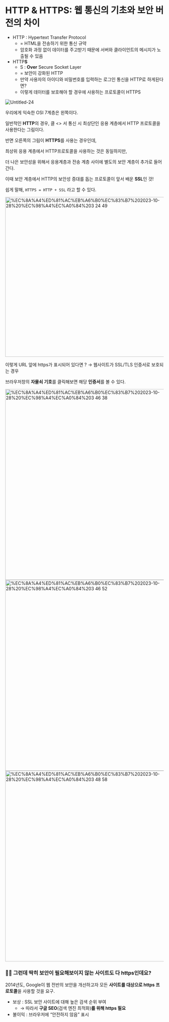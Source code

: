 # HTTP & HTTPS: 웹 통신의 기초와 보안 버전의 차이

- HTTP : Hypertext Transfer Protocol
  - = HTML을 전송하기 위한 통신 규약
  - 암호화 과정 없이 데이터를 주고받기 때문에 서버와 클라이언트의 메시지가 노출될 수 있음
- HTTP**S**
  - S : **Over** Secure Socket Layer
  - = 보안이 강화된 HTTP
  - 만약 사용자의 아이디와 비밀번호를 입력하는 로그인 통신을 HTTP로 하게된다면?
  - 이렇게 데이터를 보호해야 할 경우에 사용하는 프로토콜이 HTTPS

![Untitled-24](https://github.com/do-sopt-cs-study/CS-LydiaCho/assets/81505421/47fe3745-22a0-4c92-9383-10244739749e)

우리에게 익숙한 OSI 7계층은 왼쪽이다.

일반적인 **HTTP**의 경우, 클 <> 서 통신 시 최상단인 응용 계층에서 HTTP 프로토콜을 사용한다는 그림이다.

반면 오른쪽의 그림이 **HTTPS**를 사용는 경우인데,

최상위 응용 계층에서 HTTP프로토콜을 사용하는 것은 동일하지만,

더 나은 보안성을 위해서 응용계층과 전송 계층 사이에 별도의 보안 계층이 추가로 들어간다.

이때 보안 계층에서 HTTP의 보안성 증대를 돕는 프로토콜이 앞서 배운 **SSL**인 것!

쉽게 말해, `HTTPS = HTTP + SSL` 라고 할 수 있다.

<img width="506" alt="%EC%8A%A4%ED%81%AC%EB%A6%B0%EC%83%B7%202023-10-28%20%EC%98%A4%EC%A0%84%203 24 49" src="https://github.com/do-sopt-cs-study/CS-LydiaCho/assets/81505421/6152d40d-0f92-425e-94e9-7daacdafc4c0">


이렇게 URL 앞에 https가 표시되어 있다면 ? → 웹사이트가 SSL/TLS 인증서로 보호되는 경우

브라우저창의 **자물쇠 기호**를 클릭해보면 해당 **인증서**를 볼 수 있다.

<img width="604" alt="%EC%8A%A4%ED%81%AC%EB%A6%B0%EC%83%B7%202023-10-28%20%EC%98%A4%EC%A0%84%203 46 38" src="https://github.com/do-sopt-cs-study/CS-LydiaCho/assets/81505421/6f51e651-ff6c-4340-94a8-6beb09758cff">
<img width="604" alt="%EC%8A%A4%ED%81%AC%EB%A6%B0%EC%83%B7%202023-10-28%20%EC%98%A4%EC%A0%84%203 46 52" src="https://github.com/do-sopt-cs-study/CS-LydiaCho/assets/81505421/d38ff19c-f411-487e-8c15-1e5f22019e50">
<img width="604" alt="%EC%8A%A4%ED%81%AC%EB%A6%B0%EC%83%B7%202023-10-28%20%EC%98%A4%EC%A0%84%203 48 58" src="https://github.com/do-sopt-cs-study/CS-LydiaCho/assets/81505421/9d97ce3b-bb8d-4820-b331-cce635fbcfeb">


### 🙋‍♀️ 그런데 딱히 보안이 필요해보이지 않는 사이트도 다 https인데요?

2014년도, Google이 웹 전반의 보안을 개선하고자 모든 **사이트를 대상으로 https 프로토콜**을 사용할 것을 요구.

- 보상 : SSL 보안 사이트에 대해 높은 검색 순위 부여
  - → 따라서 **구글 SEO**(검색 엔진 최적화)**를 위해 https 필요**
- 불이익 : 브라우저에 “안전하지 않음” 표시
